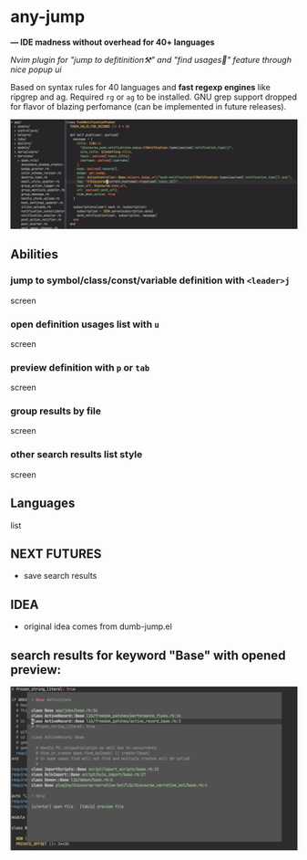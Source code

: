 # any-jump

**— IDE madness without overhead for 40+ languages**

_Nvim plugin for "jump to defitinition⚒" and "find usages🔬" feature through nice popup ui_

Based on syntax rules for 40 languages and **fast regexp engines** like ripgrep and ag. Required `rg` or `ag` to be installed. GNU grep support dropped for flavor of blazing perfomance (can be implemented in future releases).

![screenshot](/preview_wide.gif)

## Abilities

### jump to symbol/class/const/variable definition with `<leader>j`

screen

### open definition usages list with `u`

screen

### preview definition with `p` or `tab`

screen

### group results by file

screen

### other search results list style

screen

## Languages

list

## NEXT FUTURES

- save search results

## IDEA ##

- original idea comes from dumb-jump.el


## search results for keyword "Base" with opened preview:

![screenshot](/image.png)
